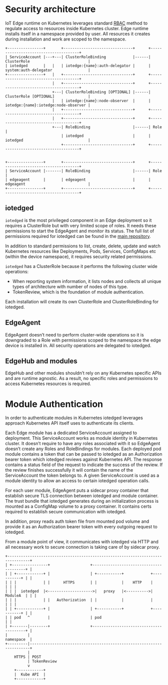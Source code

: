 
# Security architecture

IoT Edge runtime on Kubernetes leverages standard [RBAC](https://kubernetes.io/docs/reference/access-authn-authz/rbac/) method to regulate access to resources inside Kubernetes cluster. Edge runtime installs itself in a namespace provided by user. All resources it creates during installation and work are scoped to the namespace.

```
+----------------+       +-------------------------------+      +--------------------------------------+
| ServiceAccount |---+---| ClusterRoleBinding            |------| ClusterRole                          |
| iotedged       |   |   | iotedge:{name}:auth-delegator |      | system:auth-delegator                |
+----------------+   |   +-------------------------------+      +--------------------------------------+
                     |   +-------------------------------+      +--------------------------------------+
                     +---| ClusterRoleBinding [OPTIONAL] |------| ClusterRole [OPTIONAL]               |
                     |   | iotedge:{name}:node-observer  |      | iotedge:{name}:iotedge:node-observer |
                     |   +-------------------------------+      +--------------------------------------+
                     |   +-------------------------------+      +--------------------------------------+
                     +---| RoleBinding                   |------| Role                                 |
                         | iotedged                      |      | iotedged                             |
                         +-------------------------------+      +--------------------------------------+


+----------------+       +-------------------------------+      +--------------------------------------+
| ServiceAccount |-------| RoleBinding                   |------| Role                                 |
| edgeagent      |       | edgeagent                     |      | edgeagent                            |
+----------------+       +-------------------------------+      +--------------------------------------+
```

## iotedged

`iotedged` is the most privileged component in an Edge deployment so it requires a ClusterRole but with very limited scope of roles. It needs these permissions to start the EdgeAgent and monitor its status. The full list of permissions required for iotedged can be found in the [main repository](https://github.com/Azure/iotedge/blob/master/kubernetes/charts/edge-kubernetes/templates/edge-rbac.yaml). 

In addition to standard permissions to list, create, delete, update and watch Kubernetes resources like Deployments, Pods, Services, ConfigMaps etc (within the device namespace), it requires security related permissions.

`iotedged` has a ClusterRole because it performs the following cluster wide operations:
* When reporting system information, it lists nodes and collects all unique types of architecture with number of nodes of this type. 
* TokenReview, which is the foundation of module authentication.

Each installation will create its own ClusterRole and ClusterRoleBinding for iotedged.

## EdgeAgent

EdgeAgent doesn’t need to perform cluster-wide operations so it is downgraded to a Role with permissions scoped to the namespace the edge device is installed in. All security operations are delegated to iotedged.

## EdgeHub and modules

EdgeHub and other modules shouldn’t rely on any Kubernetes specific APIs and are runtime agnostic. As a result, no specific roles and permissions to access Kubernetes resources is required.

# Module Authentication

In order to authenticate modules in Kubernetes iotedged leverages approach Kubernetes API itself uses to authenticate its clients.

Each Edge module has a dedicated ServiceAccount assigned to deployment. This ServiceAccount works as module identity in Kubernetes cluster. It doesn’t require to have any roles associated with it so EdgeAgent doesn’t create any Roles and RoleBindings for modules. Each deployed pod module contains a token that can be passed to iotedged as an Authorization bearer token which iotedged reviews against Kubernetes API. The response contains a status field of the request to indicate the success of the review. If the review finishes successfully it will contain the name of the ServiceAccount the token belongs to. A given ServiceAccount is used as a module identity to allow an access to certain iotedged operation calls.

For each user module, EdgeAgent puts a sidecar proxy container that establish secure TLS connection between iotedged and module container. The trust bundle that iotedged generates during an initialization process is mounted as a ConfigMap volume to a proxy container. It contains certs required to establish secure communication with iotedged.

In addition, proxy reads auth token file from mounted pod volume and provide it as an Authorization bearer token with every outgoing request to iotedged.

From a module point of view, it communicates with iotedged via HTTP and all necessary work to secure connection is taking care of by sidecar proxy.

```
+--------------------------------------------------------------------------------+
| +----------------+                  +----------------------------------------+ |                
| | +------------+ |                  | +-----------+            +-----------+ | |                
| | |            | |      HTTPS       | |           |    HTTP    |           | | |                 
| | |  iotedged  |<-------------------->|   proxy   |<---------->|  ModuleA  | | |                 
| | |            | |   Authorization  | |           |            |           | | |                 
| | +------------+ |                  | +-----------+            +-----------+ | |                 
| | pod   ^        |                  | pod                                    | |                 
| +-------|--------+                  +----------------------------------------+ |                 
|         |                                                           namespace  |                  
+---------|----------------------------------------------------------------------+
          |
    HTTPS | POST                                                                              
          | TokenReview                                                                            
          v                                                                                        
    +------------+                                                                                 
    |  Kube API  |                                                                                 
    +------------+                                                                                 
```

